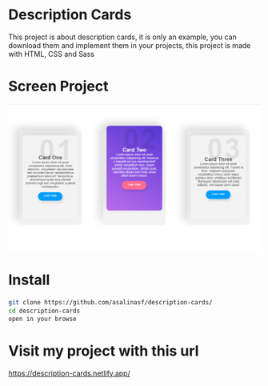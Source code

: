 # Description Cards

This project is about description cards, it is only an example, you can download them and implement them in your projects, this project is made with HTML, CSS and Sass
 
# Screen Project  
<div align="center">
<img src="img/screen.png" >
</div>


# Install
```sh
git clone https://github.com/asalinasf/description-cards/
cd description-cards
open in your browse
```

# Visit my project with this url

https://description-cards.netlify.app/
